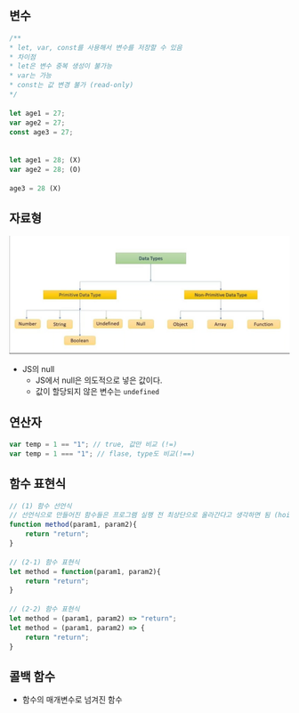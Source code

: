  
## 변수
``` javascript
/**
* let, var, const를 사용해서 변수를 저장할 수 있음
* 차이점
* let은 변수 중복 생성이 불가능
* var는 가능
* const는 값 변경 불가 (read-only)
*/ 

let age1 = 27;
var age2 = 27;
const age3 = 27;


let age1 = 28; (X)
var age2 = 28; (O)

age3 = 28 (X)
```


## 자료형

![사진1](./img/type.png)
- JS의 null
  - JS에서 null은 의도적으로 넣은 값이다.
  - 값이 할당되지 않은 변수는 `undefined`

## 연산자
```javascript
var temp = 1 == "1"; // true, 값만 비교 (!=)
var temp = 1 === "1"; // flase, type도 비교(!==)
```

## 함수 표현식
```javascript
// (1) 함수 선언식 
// 선언식으로 만들어진 함수들은 프로그램 실행 전 최상단으로 올라간다고 생각하면 됨 (hoisting)
function method(param1, param2){
    return "return";
}

// (2-1) 함수 표현식
let method = function(param1, param2){
    return "return";
}

// (2-2) 함수 표현식
let method = (param1, param2) => "return";
let method = (param1, param2) => {
    return "return";
}
```

## 콜백 함수
- 함수의 매개변수로 넘겨진 함수
